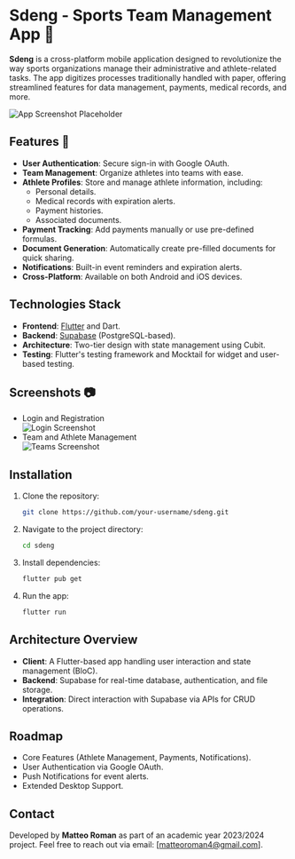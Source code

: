# Sdeng - Sports Team Management App 🏀

**Sdeng** is a cross-platform mobile application designed to revolutionize the way sports organizations manage their administrative and athlete-related tasks. The app digitizes processes traditionally handled with paper, offering streamlined features for data management, payments, medical records, and more.

![App Screenshot Placeholder](link_to_screenshot)

## Features 🌟

- **User Authentication**: Secure sign-in with Google OAuth.
- **Team Management**: Organize athletes into teams with ease.
- **Athlete Profiles**: Store and manage athlete information, including:
    - Personal details.
    - Medical records with expiration alerts.
    - Payment histories.
    - Associated documents.
- **Payment Tracking**: Add payments manually or use pre-defined formulas.
- **Document Generation**: Automatically create pre-filled documents for quick sharing.
- **Notifications**: Built-in event reminders and expiration alerts.
- **Cross-Platform**: Available on both Android and iOS devices.

## Technologies Stack 

- **Frontend**: [Flutter](https://flutter.dev/) and Dart.
- **Backend**: [Supabase](https://supabase.com/) (PostgreSQL-based).
- **Architecture**: Two-tier design with state management using Cubit.
- **Testing**: Flutter's testing framework and Mocktail for widget and user-based testing.

## Screenshots 📷
- Login and Registration  
  ![Login Screenshot](https://github.com/TeoRomens/sdeng/tree/main/screenshots/login.png)
- Team and Athlete Management  
  ![Teams Screenshot](https://github.com/TeoRomens/sdeng/tree/main/screenshots/athlete.png)

## Installation

1. Clone the repository:
   ```bash
   git clone https://github.com/your-username/sdeng.git

2. Navigate to the project directory:
   ```bash
   cd sdeng
   
3. Install dependencies:
   ```bash
   flutter pub get
   
4. Run the app:
   ```bash
   flutter run

## Architecture Overview 
- **Client**: A Flutter-based app handling user interaction and state management (BloC). 
- **Backend**: Supabase for real-time database, authentication, and file storage. 
- **Integration**: Direct interaction with Supabase via APIs for CRUD operations.

## Roadmap
- Core Features (Athlete Management, Payments, Notifications). 
- User Authentication via Google OAuth. 
- Push Notifications for event alerts. 
- Extended Desktop Support.

## Contact
Developed by **Matteo Roman** as part of an academic year 2023/2024 project.
Feel free to reach out via email: [matteoroman4@gmail.com].